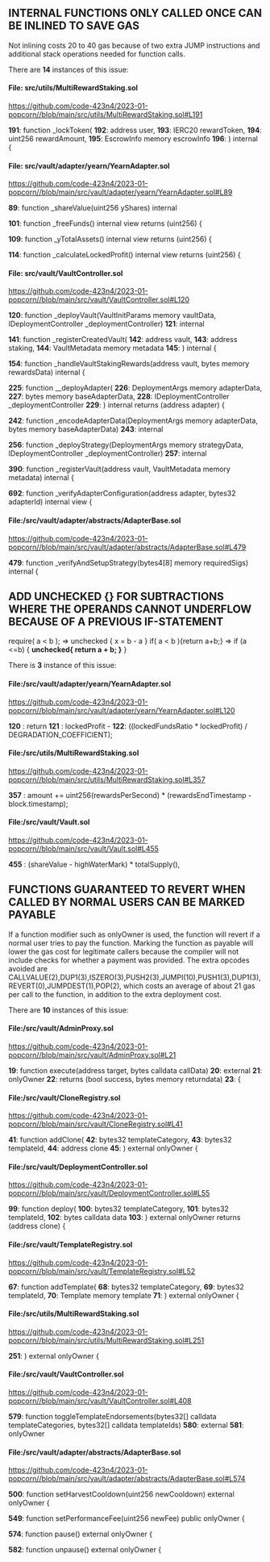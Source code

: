 ## INTERNAL FUNCTIONS ONLY CALLED ONCE CAN BE INLINED TO SAVE GAS
Not inlining costs 20 to 40 gas because of two extra JUMP instructions and additional stack operations needed for function calls.

There are **14** instances of this issue: 


#### File: src/utils/MultiRewardStaking.sol
https://github.com/code-423n4/2023-01-popcorn//blob/main/src/utils/MultiRewardStaking.sol#L191

**191**:  function _lockToken(
**192**:    address user,
**193**:    IERC20 rewardToken,
**194**:    uint256 rewardAmount,
**195**:    EscrowInfo memory escrowInfo
**196**:  )  internal {



#### File: src/vault/adapter/yearn/YearnAdapter.sol
https://github.com/code-423n4/2023-01-popcorn//blob/main/src/vault/adapter/yearn/YearnAdapter.sol#L89

**89**:  function _shareValue(uint256 yShares) internal


**101**:  function _freeFunds() internal view returns (uint256) {


**109**:    function _yTotalAssets() internal view returns (uint256) {


**114**:   function _calculateLockedProfit() internal view returns (uint256) {



#### File: src/vault/VaultController.sol
https://github.com/code-423n4/2023-01-popcorn//blob/main/src/vault/VaultController.sol#L120

**120**: function _deployVault(VaultInitParams memory vaultData, IDeploymentController _deploymentController)
**121**:    internal

**141**:  function _registerCreatedVault(
**142**:    address vault,
**143**:    address staking,
**144**:    VaultMetadata memory metadata
**145**:  ) internal  {

**154**:  function _handleVaultStakingRewards(address vault, bytes memory rewardsData) internal {

**225**:  function __deployAdapter(
**226**:    DeploymentArgs memory adapterData,
**227**:    bytes memory baseAdapterData,
**228**:    IDeploymentController _deploymentController
**229**:  ) internal returns (address adapter) {

**242**:   function _encodeAdapterData(DeploymentArgs memory adapterData, bytes memory baseAdapterData)
**243**:    internal

**256**:   function _deployStrategy(DeploymentArgs memory strategyData, IDeploymentController _deploymentController)
**257**:    internal

**390**:   function _registerVault(address vault, VaultMetadata memory metadata) internal {

**692**:   function _verifyAdapterConfiguration(address adapter, bytes32 adapterId) internal view {



#### File:/src/vault/adapter/abstracts/AdapterBase.sol
https://github.com/code-423n4/2023-01-popcorn//blob/main/src/vault/adapter/abstracts/AdapterBase.sol#L479

**479**:    function _verifyAndSetupStrategy(bytes4[8] memory requiredSigs) internal {


## ADD UNCHECKED {} FOR SUBTRACTIONS WHERE THE OPERANDS CANNOT UNDERFLOW BECAUSE OF A PREVIOUS  IF-STATEMENT

require( a < b );    =>   unchecked { x = b - a }
if( a < b ){return a+b;}     =>  if (a <=b) { **unchecked{ return a + b; }** }

There is **3** instance of this issue:

#### File:/src/vault/adapter/yearn/YearnAdapter.sol  
https://github.com/code-423n4/2023-01-popcorn//blob/main/src/vault/adapter/yearn/YearnAdapter.sol#L120

  **120**  :      return
  **121** :               lockedProfit -
  **122**:                ((lockedFundsRatio * lockedProfit) / DEGRADATION_COEFFICIENT); 


#### File:/src/utils/MultiRewardStaking.sol
https://github.com/code-423n4/2023-01-popcorn//blob/main/src/utils/MultiRewardStaking.sol#L357


**357** :    amount += uint256(rewardsPerSecond) * (rewardsEndTimestamp - block.timestamp);

#### File:/src/vault/Vault.sol
https://github.com/code-423n4/2023-01-popcorn//blob/main/src/vault/Vault.sol#L455


**455** :                   (shareValue - highWaterMark) * totalSupply(),

## FUNCTIONS GUARANTEED TO REVERT WHEN CALLED BY NORMAL USERS CAN BE MARKED PAYABLE

If a function modifier such as onlyOwner is used, the function will revert if a normal user tries to pay the function. Marking the function as payable will lower the gas cost for legitimate callers because the compiler will not include checks for whether a payment was provided. The extra opcodes avoided are CALLVALUE(2),DUP1(3),ISZERO(3),PUSH2(3),JUMPI(10),PUSH1(3),DUP1(3),REVERT(0),JUMPDEST(1),POP(2), which costs an average of about 21 gas per call to the function, in addition to the extra deployment cost.

There are **10** instances of this issue:

#### File:/src/vault/AdminProxy.sol

https://github.com/code-423n4/2023-01-popcorn//blob/main/src/vault/AdminProxy.sol#L21

**19**:     function execute(address target, bytes calldata callData)
**20**:     external
**21**:     onlyOwner
**22**:     returns (bool success, bytes memory returndata)
**23**:   {



#### File:/src/vault/CloneRegistry.sol

https://github.com/code-423n4/2023-01-popcorn//blob/main/src/vault/CloneRegistry.sol#L41

**41**:  function addClone(
**42**:    bytes32 templateCategory,
**43**:    bytes32 templateId,
**44**:    address clone
**45**: ) external onlyOwner {


#### File:/src/vault/DeploymentController.sol

https://github.com/code-423n4/2023-01-popcorn//blob/main/src/vault/DeploymentController.sol#L55


**99**:  function deploy(
**100**:    bytes32 templateCategory,
**101**:    bytes32 templateId,
**102**:    bytes calldata data
**103**:  ) external onlyOwner returns (address clone) {


#### File:/src/vault/TemplateRegistry.sol

https://github.com/code-423n4/2023-01-popcorn//blob/main/src/vault/TemplateRegistry.sol#L52


**67**:   function addTemplate(
**68**:    bytes32 templateCategory,
**69**:    bytes32 templateId,
**70**:    Template memory template
**71**:   ) external onlyOwner {


#### File:/src/utils/MultiRewardStaking.sol

https://github.com/code-423n4/2023-01-popcorn//blob/main/src/utils/MultiRewardStaking.sol#L251

**251**:   ) external onlyOwner {




#### File:/src/vault/VaultController.sol

https://github.com/code-423n4/2023-01-popcorn//blob/main/src/vault/VaultController.sol#L408


**579**:   function toggleTemplateEndorsements(bytes32[] calldata templateCategories, bytes32[] calldata templateIds)
**580**:    external
**581**:    onlyOwner

#### File:/src/vault/adapter/abstracts/AdapterBase.sol

https://github.com/code-423n4/2023-01-popcorn//blob/main/src/vault/adapter/abstracts/AdapterBase.sol#L574

**500**:     function setHarvestCooldown(uint256 newCooldown) external onlyOwner {

**549**:     function setPerformanceFee(uint256 newFee) public onlyOwner {

**574**:     function pause() external onlyOwner {

**582**:    function unpause() external onlyOwner {

